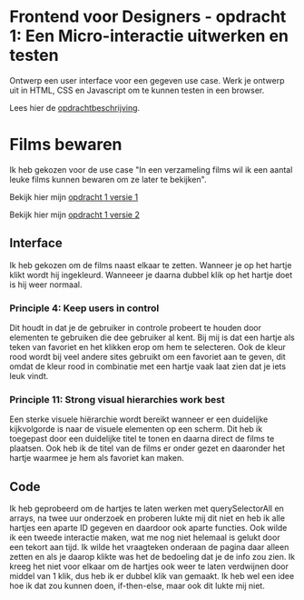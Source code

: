 # Frontend voor Designers - opdracht 1: Een Micro-interactie uitwerken en testen

Ontwerp een user interface voor een gegeven use case. Werk je ontwerp uit in HTML, CSS en Javascript om te kunnen testen in een browser.

Lees hier de [opdrachtbeschrijving](./opdrachtbeschrijving.md).


# Films bewaren
Ik heb gekozen voor de use case "In een verzameling films wil ik een aantal leuke films kunnen bewaren om ze later te bekijken". 

Bekijk hier mijn [opdracht 1 versie 1](https://francescramer.github.io/frontend-voor-designers-2021/opdracht1/opdracht-v1)

Bekijk hier mijn [opdracht 1 versie 2](https://francescramer.github.io/frontend-voor-designers-2021/opdracht1/opdracht-v2)


## Interface
Ik heb gekozen om de films naast elkaar te zetten. Wanneer je op het hartje klikt wordt hij ingekleurd. Wanneeer je daarna dubbel klik op het hartje doet is hij weer normaal. 

### Principle 4: Keep users in control
Dit houdt in dat je de gebruiker in controle probeert te houden door elementen te gebruiken die dee gebruiker al kent. Bij mij is dat een hartje als teken van favoriet en het klikken erop om hem te selecteren. Ook de kleur rood wordt bij veel andere sites gebruikt om een favoriet aan te geven, dit omdat de kleur rood in combinatie met een hartje vaak laat zien dat je iets leuk vindt. 

### Principle 11: Strong visual hierarchies work best
Een sterke visuele hiërarchie wordt bereikt wanneer er een duidelijke kijkvolgorde is naar de visuele elementen op een scherm. Dit heb ik toegepast door een duidelijke titel te tonen en daarna direct de films te plaatsen. Ook heb ik de titel van de films er onder gezet en daaronder het hartje waarmee je hem als favoriet kan maken.


## Code
Ik heb geprobeerd om de hartjes te laten werken met querySelectorAll en arrays, na twee uur onderzoek en proberen lukte mij dit niet en heb ik alle hartjes een aparte ID gegeven en daardoor ook aparte functies. Ook wilde ik een tweede interactie maken, wat me nog niet helemaal is gelukt door een tekort aan tijd. Ik wilde het vraagteken onderaan de pagina daar alleen zetten en als je daarop klikte was het de bedoeling dat je de info zou zien. Ik kreeg het niet voor elkaar om de hartjes ook weer te laten verdwijnen door middel van 1 klik, dus heb ik er dubbel klik van gemaakt. Ik heb wel een idee hoe ik dat zou kunnen doen, if-then-else, maar ook dit lukte mij niet.












